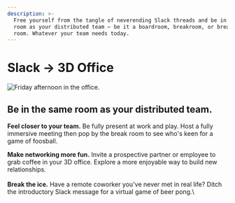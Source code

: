 ```yaml
---
description: >-
  Free yourself from the tangle of neverending Slack threads and be in the same
  room as your distributed team – be it a boardroom, breakroom, or breakout
  room. Whatever your team needs today.
---
```


# Slack → 3D Office

![Friday afternoon in the office.](<../.gitbook/assets/Screen Shot 2022-03-09 at 5.15.45 PM.png>)

## Be in the same room as your distributed team.

**Feel closer to your team.** Be fully present at work and play. Host a fully immersive meeting then pop by the break room to see who's keen for a game of foosball.

**Make networking more fun.** Invite a prospective partner or employee to grab coffee in your 3D office. Explore a more enjoyable way to build new relationships.\
\
**Break the ice.** Have a remote coworker you've never met in real life? Ditch the introductory Slack message for a virtual game of beer pong.\
